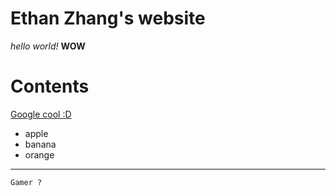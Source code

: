 # Ethan Zhang's website
*hello world!*
**WOW**
# Contents
[Google cool :D](https://www.google.com/) 

* apple
* banana
* orange
---
`Gamer ?`
